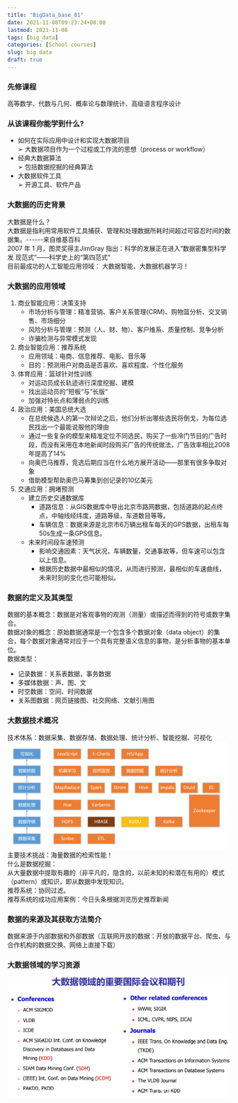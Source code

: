 ```yaml
---
title: "BigData_base_01"
date: 2021-11-08T09:23:24+08:00
lastmod: 2021-11-08
tags: [big_data]
categories: [School courses]
slug: big data
draft: true
---
```

### 先修课程
高等数学、代数与几何、概率论与数理统计、高级语言程序设计
### 从该课程你能学到什么?
* 如何在实际应用中设计和实现大数据项目   
➢ 大数据项目作为一个过程或工作流的思想（process or workflow）
* 经典大数据算法   
➢ 包括数据挖掘的经典算法
* 大数据软件工具   
➢ 开源工具、软件产品
### 大数据的历史背景
大数据是什么？   
大数据是指利用常用软件工具捕获、管理和处理数据所耗时间超过可容忍时间的数据集。------来自维基百科    
2007 年 1 月，图灵奖得主JimGray 指出：科学的发展正在进入“数据密集型科学发
现范式”——科学史上的“第四范式”    
目前最成功的人工智能应用领域： 大数据智能、大数据机器学习！
### 大数据的应用领域
1. 商业智能应用：决策支持    
    * 市场分析与管理：精准营销、客户关系管理(CRM)、购物篮分析、交叉销售、市场细分
    * 风险分析与管理：预测（人、财、物）、客户维系、质量控制、竞争分析
    * 诈骗检测与异常模式发现
2. 商业智能应用：推荐系统
    * 应用领域：电商、信息推荐、电影、音乐等
    * 目的：预测用户对商品是否喜欢、喜欢程度、个性化服务
3. 体育应用：篮球针对性训练
    * 对运动员成长轨迹进行深度挖掘、建模
    * 找出运动员的”短板“与”长版“
    * 加强对特长点和薄弱点的训练
4. 政治应用：美国总统大选
    * 在总统候选人的第一次辩论之后，他们分析出哪些选民将倒戈，为每位选民找出一个最能说服他的理由
    * 通过一些复杂的模型来精准定位不同选民，购买了一些冷门节目的广告时段，而没有采用在本地新闻时段购买广告的传统做法，广告效率相比2008年提高了14%
    * 向奥巴马推荐，竞选后期应当在什么地方展开活动——那里有很多争取对象
    * 借助模型帮助奥巴马筹集到创记录的10亿美元
5. 交通应用：拥堵预测
    * 建立历史交通数据库
        * 道路信息：从GIS数据库中导出北京市路网数据，包括道路的起点终点，中轴线经纬度，道路等级，车道数目等等。
        * 车辆信息：数据来源是北京市6万辆出租车每天的GPS数据，出租车每50s生成一条GPS信息。
    * 未来时间段车速预测
        * 影响交通因素：天气状况，车辆数量，交通事故等，但车速可以包含以上信息。
        * 根据历史数据中最相似的情况，从而进行预测，最相似的车速曲线，未来时刻的变化也可能相似。

### 数据的定义及其类型
数据的基本概念：数据是对客观事物的观测（测量）或描述而得到的符号或数字集合。   
数据对象的概念：原始数据通常是一个包含多个数据对象（data object）的集合，每个数据对象通常对应于一个具有完整语义信息的事物，是分析事物的基本单位。   
数据类型：   
* 记录数据：关系表数据，事务数据
* 多媒体数据：声、图、文
* 时空数据：空间、时间数据
* 关系图数据：网页链接图、社交网络、文献引用图
### 大数据技术概况
技术体系：数据采集、数据存储、数据处理、统计分析、智能挖掘、可视化![](https://raw.githubusercontent.com/JF-011101/Image_hosting_rep/main/20211108171948.png)
主要技术挑战：海量数据的检索性能！    
什么是数据挖掘：   
从大量数据中提取有趣的（非平凡的，隐含的，以前未知的和潜在有用的）模式（pattern）或知识，即从数据中发现知识。    
推荐系统：协同过滤。   
推荐系统的成功应用案例：今日头条根据浏览历史推荐新闻

### 数据的来源及其获取方法简介
数据来源于内部数据和外部数据（互联网开放的数据：开放的数据平台、爬虫、与合作机构的数据交换、网络上直接下载）
### 大数据领域的学习资源
![](https://raw.githubusercontent.com/JF-011101/Image_hosting_rep/main/20211108172723.png)


